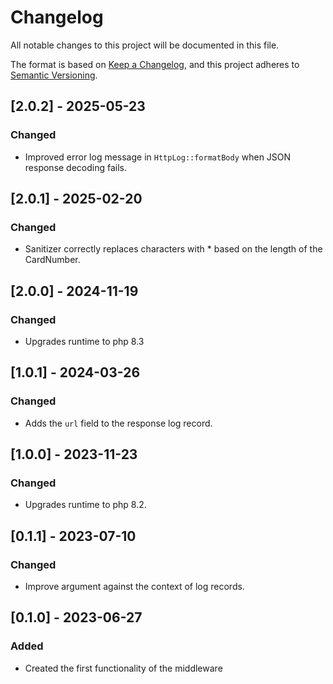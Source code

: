 # Changelog
All notable changes to this project will be documented in this file.

The format is based on [Keep a Changelog](https://keepachangelog.com/en/1.0.0/),
and this project adheres to [Semantic Versioning](https://semver.org/spec/v2.0.0.html).

## [2.0.2] - 2025-05-23

### Changed
- Improved error log message in `HttpLog::formatBody` when JSON response decoding fails.

## [2.0.1] - 2025-02-20

### Changed
- Sanitizer correctly replaces characters with * based on the length of the CardNumber.

## [2.0.0] - 2024-11-19

### Changed
- Upgrades runtime to php 8.3

## [1.0.1] - 2024-03-26

### Changed
- Adds the `url` field to the response log record.

## [1.0.0] - 2023-11-23

### Changed
- Upgrades runtime to php 8.2.

## [0.1.1] - 2023-07-10

### Changed
- Improve  argument against the context of log records.

## [0.1.0] - 2023-06-27
### Added
- Created the first functionality of the middleware